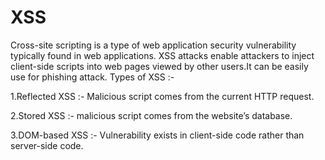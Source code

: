# XSS
Cross-site scripting is a type of web application security vulnerability typically found in web applications. XSS attacks enable attackers to inject client-side scripts into web pages viewed by other users.It can be easily use for phishing attack.
Types of XSS :-

1.Reflected XSS :-
Malicious script comes from the current HTTP request.

2.Stored XSS :-
malicious script comes from the website’s database.

3.DOM-based XSS :-
Vulnerability exists in client-side code rather than server-side code.
